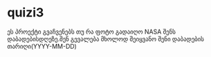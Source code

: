 # quizi3
ეს პროექტი გვაჩვენებს თუ რა ფოტო გადაიღო NASA შენს დაბადებისდღეზე.შენ გევალება მხოლოდ შეიყვანო შენი დაბადების თარიღი(YYYY-MM-DD) 
